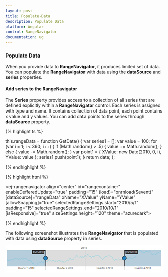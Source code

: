 ```yaml
---
layout: post
title: Populate-Data
description: Populate Data
platform: Angular
control: RangeNavigator
documentation: ug
---
```


### Populate Data

When you provide data to **RangeNavigator**, it produces limited set of data. You can populate the **RangeNavigator** with data using the **dataSource** and **series** properties.

#### Add series to the RangeNavigator

The **Series** property provides access to a collection of all series that are defined explicitly within a **RangeNavigator** control. Each series is assigned with type and name. It contains collection of data point, each point contains x value and y values. You can add data points to the series through **dataSource** property.



{% highlight ts %}

this.rangeData = function GetData() {
    var series1 = [];
    var value = 100;
    for (var i = 1; i < 360; i++) {
        if (Math.random() > .5) {
            value += Math.random();
        } else {
            value -= Math.random();
        }
        var point1 = { XValue: new Date(2010, 0, i), YValue: value };
        series1.push(point1);
    }
    return data;
};

{% endhighlight %}

{% highlight html %}

<ej-rangenavigator align="center" id="rangecontainer" enableDefferedUpdate="true" padding="15" 
               (load)="onrnload($event)" [dataSource]="rangeData" xName="XValue" yName="YValue" 
               [allowSnapping]="true"    selectedRangeSettings.start="2010/5/1" padding="15" 
               selectedRangeSettings.end="2010/10/1" [isResponsive]="true" 
               sizeSettings.height="120" theme="azuredark">
</ej-rangenavigator>

{% endhighlight %}


The following screenshot illustrates the **RangeNavigator** that is populated with data using **dataSource** property in series.

![](Populate-Data_images/Populate-Data_img1.png) 
